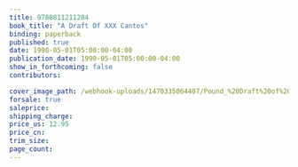 ```yaml
---
title: 9780811211284
book_title: "A Draft Of XXX Cantos"
binding: paperback
published: true
date: 1990-05-01T05:00:00-04:00
publication_date: 1990-05-01T05:00:00-04:00
show_in_forthcoming: false
contributors:

cover_image_path: /webhook-uploads/1470335064407/Pound_%20Draft%20of%20XXX%20Cantos.jpg
forsale: true
saleprice:
shipping_charge:
price_us: 12.95
price_cn:
trim_size:
page_count:
---
```



